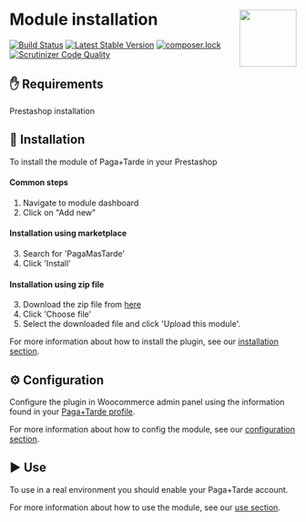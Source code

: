 # Module installation <img src="https://pagamastarde.com/img/icons/logo.svg" width="100" align="right">

[![Build Status](https://travis-ci.org/PagaMasTarde/WooCommerce.svg?branch=master)](https://travis-ci.org/PagaMasTarde/WooCommerce)
[![Latest Stable Version](https://poser.pugx.org/pagamastarde/woocommerce/v/stable)](https://packagist.org/packages/pagamastarde/woocommerce)
[![composer.lock](https://poser.pugx.org/pagamastarde/woocommerce/composerlock)](https://packagist.org/packages/pagamastarde/woocommerce)
[![Scrutinizer Code Quality](https://scrutinizer-ci.com/g/PagaMasTarde/woocommerce/badges/quality-score.png?b=master)](https://scrutinizer-ci.com/g/PagaMasTarde/woocommerce/?branch=master)

## :hand: Requirements
Prestashop installation

## :floppy_disk: Installation
To install the module of Paga+Tarde in your Prestashop

#### Common steps
1. Navigate to module dashboard
2. Click on "Add new"

#### Installation using marketplace
3. Search for 'PagaMasTarde'
4. Click 'Install'

#### Installation using zip file
3. Download the zip file from [here](https://github.com/pagamastarde/woocommerce/releases/latest)
4. Click 'Choose file'
5. Select the downloaded file and click 'Upload this module'.

For more information about how to install the plugin, see our [installation section](/Documentation/installation.md).

## :gear: Configuration
Configure the plugin in Woocommerce admin panel using the information found in your [Paga+Tarde profile](https://bo.pagamastarde.com/shop). 

For more information about how to config the module, see our [configuration section](/Documentation/configuration.md).

## :arrow_forward: Use
To use in a real environment you should enable your Paga+Tarde account.

For more information about how to use the module, see our [use section](/Documentation/use.md).
